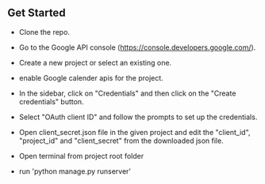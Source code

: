 ## Get Started
* Clone the repo.
* Go to the Google API console (https://console.developers.google.com/).
* Create a new project or select an existing one.
* enable Google calender apis for the project.
* In the sidebar, click on "Credentials" and then click on the "Create credentials" button.
* Select "OAuth client ID" and follow the prompts to set up the credentials.

* Open client_secret.json file in the given project and edit the "client_id", "project_id" and "client_secret" from the downloaded json file.
* Open terminal from project root folder 
*  run 'python manage.py runserver' 
